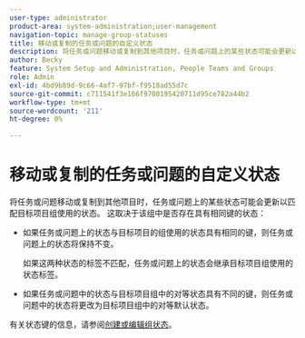 ```yaml
---
user-type: administrator
product-area: system-administration;user-management
navigation-topic: manage-group-statuses
title: 移动或复制的任务或问题的自定义状态
description: 将任务或问题移动或复制到其他项目时，任务或问题上的某些状态可能会更新以匹配目标项目组使用的状态。
author: Becky
feature: System Setup and Administration, People Teams and Groups
role: Admin
exl-id: 4bd9b89d-9c66-4af7-97bf-f9518ad55d7c
source-git-commit: c711541f3e166f9700195420711d95ce782a44b2
workflow-type: tm+mt
source-wordcount: '211'
ht-degree: 0%

---
```


# 移动或复制的任务或问题的自定义状态

将任务或问题移动或复制到其他项目时，任务或问题上的某些状态可能会更新以匹配目标项目组使用的状态。 这取决于该组中是否存在具有相同键的状态：

* 如果任务或问题上的状态与目标项目的组使用的状态具有相同的键，则任务或问题上的状态将保持不变。

  如果这两种状态的标签不匹配，任务或问题上的状态会继承目标项目组使用的状态标签。

* 如果任务或问题中的状态与目标项目组中的对等状态具有不同的键，则任务或问题中的状态将更改为目标项目组中的对等默认状态。

有关状态键的信息，请参阅[创建或编辑组状态](../../../administration-and-setup/manage-groups/manage-group-statuses/create-or-edit-a-group-status.md)。
